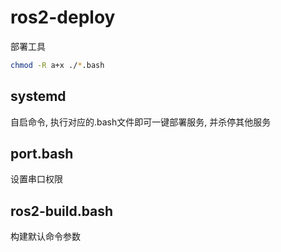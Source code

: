 # ros2-deploy
部署工具


```bash
chmod -R a+x ./*.bash
```


## systemd
自启命令, 执行对应的.bash文件即可一键部署服务, 并杀停其他服务


## port.bash
设置串口权限


## ros2-build.bash
构建默认命令参数